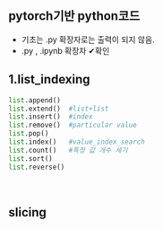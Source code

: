 ## pytorch기반 python코드
  * 기초는 .py 확장자로는 출력이 되지 않음.
  * .py , .ipynb 확장자 ✔확인
## 1.list_indexing
  ``` python
  list.append()
  list.extend()  #list+list
  list.insert()  #index
  list.remove()  #particular value
  list.pop()     
  list.index()   #value_index_search
  list.count()   #특정 값 개수 세기
  list.sort()
  list.reverse()
  ```
<br>

## slicing
